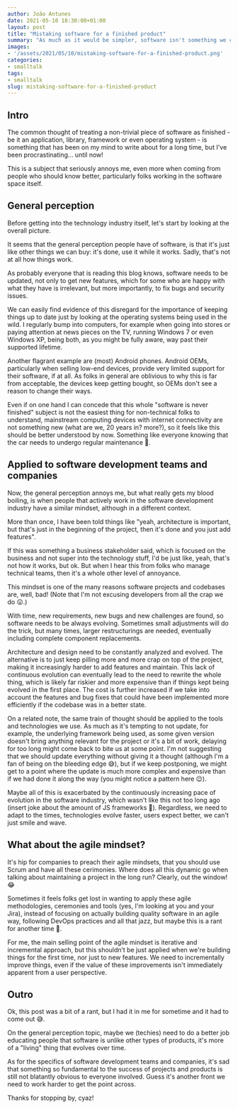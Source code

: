 ```yaml
---
author: João Antunes
date: 2021-05-10 18:30:00+01:00
layout: post
title: "Mistaking software for a finished product"
summary: "As much as it would be simpler, software isn't something we can ship and forget about, or even just keep adding features without revisiting architecture and design."
images:
- '/assets/2021/05/10/mistaking-software-for-a-finished-product.png'
categories:
- smalltalk
tags:
- smalltalk
slug: mistaking-software-for-a-finished-product
---
```


## Intro

The common thought of treating a non-trivial piece of software as finished - be it an application, library, framework or even operating system - is something that has been on my mind to write about for a long time, but I've been procrastinating... until now!

This is a subject that seriously annoys me, even more when coming from people who should know better, particularly folks working in the software space itself.

## General perception

Before getting into the technology industry itself, let's start by looking at the overall picture.

It seems that the general perception people have of software, is that it's just like other things we can buy: it's done, use it while it works. Sadly, that's not at all how things work.

As probably everyone that is reading this blog knows, software needs to be updated, not only to get new features, which for some who are happy with what they have is irrelevant, but more importantly, to fix bugs and security issues.

We can easily find evidence of this disregard for the importance of keeping things up to date just by looking at the operating systems being used in the wild. I regularly bump into computers, for example when going into stores or paying attention at news pieces on the TV, running Windows 7 or even Windows XP, being both, as you might be fully aware, way past their supported lifetime.

Another flagrant example are (most) Android phones. Android OEMs, particularly when selling low-end devices, provide very limited support for their software, if at all. As folks in general are oblivious to why this is far from acceptable, the devices keep getting bought, so OEMs don't see a reason to change their ways.

Even if on one hand I can concede that this whole "software is never finished" subject is not the easiest thing for non-technical folks to understand, mainstream computing devices with internet connectivity are not something new (what are we, 20 years in? more?), so it feels like this should be better understood by now. Something like everyone knowing that the car needs to undergo regular maintenance 🙂.

## Applied to software development teams and companies

Now, the general perception annoys me, but what really gets my blood boiling, is when people that actively work in the software development industry have a similar mindset, although in a different context.

More than once, I have been told things like "yeah, architecture is important, but that's just in the beginning of the project, then it's done and you just add features".

If this was something a business stakeholder said, which is focused on the business and not super into the technology stuff, I'd be just like, yeah, that's not how it works, but ok. But when I hear this from folks who manage technical teams, then it's a whole other level of annoyance.

This mindset is one of the many reasons software projects and codebases are, well, bad! (Note that I'm not excusing developers from all the crap we do 😛.)

With time, new requirements, new bugs and new challenges are found, so software needs to be always evolving. Sometimes small adjustments will do the trick, but many times, larger restructurings are needed, eventually including complete component replacements.

Architecture and design need to be constantly analyzed and evolved. The alternative is to just keep pilling more and more crap on top of the project, making it increasingly harder to add features and maintain. This lack of continuous evolution can eventually lead to the need to rewrite the whole thing, which is likely far riskier and more expensive than if things kept being evolved in the first place. The cost is further increased if we take into account the features and bug fixes that could have been implemented more efficiently if the codebase was in a better state.

On a related note, the same train of thought should be applied to the tools and technologies we use. As much as it's tempting to not update, for example, the underlying framework being used, as some given version doesn't bring anything relevant for the project or it's a bit of work, delaying for too long might come back to bite us at some point. I'm not suggesting that we should update everything without giving it a thought (although I'm a fan of being on the bleeding edge 😅), but if we keep postponing, we might get to a point where the update is much more complex and expensive than if we had done it along the way (you might notice a pattern here 😉).

Maybe all of this is exacerbated by the continuously increasing pace of evolution in the software industry, which wasn't like this not too long ago (insert joke about the amount of JS frameworks 🤪). Regardless, we need to adapt to the times, technologies evolve faster, users expect better, we can't just smile and wave.

## What about the agile mindset?

It's hip for companies to preach their agile mindsets, that you should use Scrum and have all these cerimonies. Where does all this dynamic go when talking about maintaining a project in the long run? Clearly, out the window! 😂

Sometimes it feels folks get lost in wanting to apply these agile methodologies, ceremonies and tools (yes, I'm looking at you and your Jira), instead of focusing on actually building quality software in an agile way, following DevOps practices and all that jazz, but maybe this is a rant for another time 🙂.

For me, the main selling point of the agile mindset is iterative and incremental approach, but this shouldn’t be just applied when we're building things for the first time, nor just to new features. We need to incrementally improve things, even if the value of these improvements isn't immediately apparent from a user perspective.

## Outro

Ok, this post was a bit of a rant, but I had it in me for sometime and it had to come out 😅.

On the general perception topic, maybe we (techies) need to do a better job educating people that software is unlike other types of products, it's more of a "living" thing that evolves over time.

As for the specifics of software development teams and companies, it's sad that something so fundamental to the success of projects and products is still not blatantly obvious to everyone involved. Guess it's another front we need to work harder to get the point across.

Thanks for stopping by, cyaz!